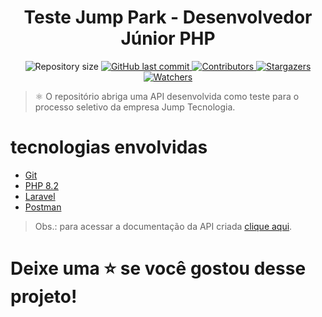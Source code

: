 <h1 align="center"> Teste Jump Park - Desenvolvedor Júnior PHP </h1>

<p align="center">
   <img alt="Repository size" src="https://img.shields.io/github/repo-size/Wolf-gangSE/jump-park">
   <a href="https://github.com/Wolf-gangSE/jump-park/commits/master">
      <img alt="GitHub last commit" src="https://img.shields.io/github/last-commit/Wolf-gangSE/jump-park">
   </a>
   <a href="https://github.com/Wolf-gangSE/jump-park/graphs/contributors">
      <img alt="Contributors" src="https://img.shields.io/github/contributors/Wolf-gangSE/jump-park">
   </a>
   <a href="https://github.com/Wolf-gangSE/jump-park/stargazers">
      <img alt="Stargazers" src="https://img.shields.io/github/stars/Wolf-gangSE/jump-park?style=social">
   </a>
   <a href="https://github.com/Wolf-gangSE/jump-park/watchers">
      <img alt="Watchers" src="https://img.shields.io/github/watchers/Wolf-gangSE/jump-park?label=Watch">
   </a>
</p>

> ⚛️ O repositório abriga uma API desenvolvida como teste para o processo seletivo da empresa Jump Tecnologia.

# tecnologias envolvidas

- [Git](https://git-scm.com/)
- [PHP 8.2](https://www.php.net/)
- [Laravel ](https://laravel.com/)
- [Postman](https://www.postman.com/)


> Obs.: para acessar a documentação da API criada [clique aqui](https://documenter.getpostman.com/view/16279842/2s93m8zLhd).


# Deixe uma ⭐️ se você gostou desse projeto!
